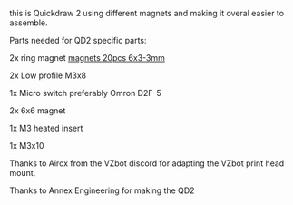 this is Quickdraw 2 using different magnets and making it overal easier to assemble.

Parts needed for QD2 specific parts:

2x ring magnet [magnets 20pcs 6x3-3mm](https://nl.aliexpress.com/item/1005003026319118.html)

2x Low profile M3x8

1x Micro switch preferably  Omron D2F-5

2x 6x6 magnet

1x M3 heated insert

1x M3x10


Thanks to Airox from the VZbot discord for adapting the VZbot print head mount.

Thanks to Annex Engineering for making the QD2
